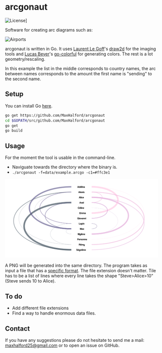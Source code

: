 # arcgonaut

![License](http://img.shields.io/:license-mit-blue.svg)]

Software for creating arc diagrams such as:

![Airports](airports.png)

arcgonaut is written in Go. It uses [Laurent Le Goff](https://github.com/llgcode)'s [draw2d](https://github.com/llgcode/draw2d) for the imaging tools and [Lucas Beyer](https://github.com/lucasb-eyer)'s [go-colorful](https://github.com/lucasb-eyer/go-colorful) for generating colors. The rest is a lot geometry/rescaling.

In this example the list in the middle corresponds to country names, the arc between names corresponds to the amount the first name is "sending" to the second name.

## Setup

You can install Go [here](https://golang.org/doc/install).

```sh
go get https://github.com/MaxHalford/arcgonaut
cd $GOPATH/src/github.com/MaxHalford/arcgonaut
go get
go build
```

## Usage

For the moment the tool is usable in the command-line.

- Naviguate towards the directory where the binary is.
- ``./arcgonaut -f=data/example.arcgo -c1=#ffc3e1``

![Example](example.png)

A PNG will be generated into the same directory. The program takes as input a file that has a [specific format](example.arcgo). The file extension doesn't matter. Tile has to be a list of lines where every line takes the shape "Steve>Alice>10" (Steve sends 10 to Alice).

## To do

- Add different file extensions
- Find a way to handle enormous data files.

## Contact

If you have any suggestions please do not hesitate to send me a mail: <maxhalford25@gmail.com> or to open an issue on GitHub.

